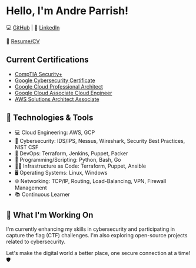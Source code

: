 <h1>Hello, I'm Andre Parrish!</h1> 

💻 [GitHub](https://github.com/andreparrish/andreparrish) | 💼 [LinkedIn](https://www.linkedin.com/in/andre-parrish/)

📜 [Resume/CV](https://github.com/andreparrish/andreparrish/blob/main/resume%20-Andre_Parrish-CyberSecurityEng.pdf)

## Current Certifications

- [CompTIA Security+](https://github.com/andreparrish/andreparrish/blob/main/CompTIA%20Security%2B%20ce%20certificate.pdf)
- [Google Cybersecurity Certificate](https://github.com/andreparrish/andreparrish/blob/main/Coursera-Google%20Cybersecurity.pdf)
- [Google Cloud Professional Architect](https://github.com/andreparrish/andreparrish/blob/main/Andre_Parrish-GCP-ProfessionalCloudArchitect.pdf)
- [Google Cloud Associate Cloud Engineer](https://github.com/andreparrish/andreparrish/blob/main/Andre_Parrish-GCP-AssociateCloudEngineer.pdf)
- [AWS Solutions Architect Associate](https://github.com/andreparrish/andreparrish/blob/main/AWS%20Certified%20Solutions%20Architect%20-%20Associate%20certificate.pdf)

## 🔧 Technologies & Tools

- 💻 Cloud Engineering: AWS, GCP
- 🔐 Cybersecurity: IDS/IPS, Nessus, Wireshark, Security Best Practices, NIST CSF
- 🧰 DevOps: Terraform, Jenkins, Puppet, Packer
- 🐍 Programming/Scripting: Python, Bash, Go
- 👷‍♂️ Infrastructure as Code: Terraform, Puppet, Ansible
- 🖥️ Operating Systems: Linux, Windows
- 🌐 Networking: TCP/IP, Routing, Load-Balancing, VPN, Firewall Management
- 📚 Continuous Learner

## 🚀 What I'm Working On

I'm currently enhancing my skills in cybersecurity and participating in capture the flag (CTF) challenges. I'm also exploring open-source projects related to cybersecurity.

Let's make the digital world a better place, one secure connection at a time! 🛡️


